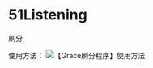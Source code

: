 # 51Listening
刷分

使用方法：
![【Grace刷分程序】使用方法](https://github.com/Elegance-WNB/51Listening/assets/131530657/870f28d7-e07a-41ef-b5a4-db595de109dc)
